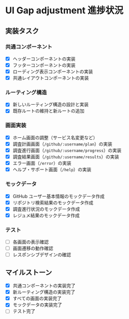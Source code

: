 # UI Gap adjustment 進捗状況

## 実装タスク

### 共通コンポーネント
- [x] ヘッダーコンポーネントの実装
- [x] フッターコンポーネントの実装
- [x] ローディング表示コンポーネントの実装
- [x] 共通レイアウトコンポーネントの実装

### ルーティング構造
- [x] 新しいルーティング構造の設計と実装
- [x] 既存ルートの維持と新ルートの追加

### 画面実装
- [x] ホーム画面の調整（サービス名変更など）
- [x] 調査計画画面（`/github/:username/plan`）の実装
- [x] 調査進行画面（`/github/:username/progress`）の実装
- [x] 調査結果画面（`/github/:username/results`）の実装
- [x] エラー画面（`/error`）の実装
- [x] ヘルプ・サポート画面（`/help`）の実装

### モックデータ
- [x] GitHub ユーザー基本情報のモックデータ作成
- [x] リポジトリ検索結果のモックデータ作成
- [x] 調査進行状況のモックデータ作成
- [x] レジュメ結果のモックデータ作成

### テスト
- [ ] 各画面の表示確認
- [ ] 画面遷移の動作確認
- [ ] レスポンシブデザインの確認

## マイルストーン

- [x] 共通コンポーネントの実装完了
- [x] 新ルーティング構造の実装完了
- [x] すべての画面の実装完了
- [x] モックデータの実装完了
- [ ] テスト完了